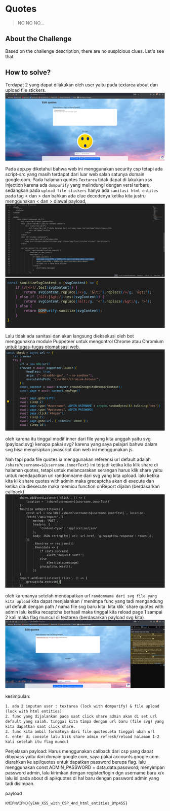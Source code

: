 # Quotes
> NO NO NO...

## About the Challenge
Based on the challenge description, there are no suspicious clues. Let's see that.

## How to solve?
Terdapat 2 yang dapat dilakukan oleh user yaitu pada textarea about dan upload file stickers. 
![img1](img/img1.png)

Pada app.py diketahui bahwa web ini menggunakan security csp tetapi ada script-src yang masih terdapat dari luar web salah satunya domain google.com. Pada halaman quotes `Textarea` tidak dapat di lakukan xss injection karena ada `dompurify` yang melindungi dengan versi terbaru, sedangkan pada `upload file stickers` hanya ada `sanitasi html entites` pada tag < dan > dan bahkan ada clue decodenya ketika kita justru menggunakan &lt; dan &gt; diawal payload, 
![img2](img/img2.png)
![img3](img/img3.png)

Lalu tidak ada sanitasi dan akan langsung dieksekusi oleh bot menggunakna module Puppeteer untuk mengontrol Chrome atau Chromium untuk tugas-tugas otomatisasi web. 
![img4](img/img4.png)

oleh karena itu tinggal modif inner dari file yang kita unggah yaitu svg (payload.svg) kenapa pakai svg? karena yang saya pelajari bahwa dalam svg bisa menyisipkan javascript dan web ini menggunakan js.

Nah tapi pada file quotes ia menggunakan referensi url default adalah `/share?username=${username.innerText}` ini terjadi ketika kita klik share di halaman quotes, tetapi untuk melancarakan serangan harus klik share yaitu untuk mendapatkan url randomname dari svg yang kita upload. lalu ketika kita klik share quotes with admin maka grecaptcha akan di execute dan ketika dia diexecute maka memicu function onReport dijalan (berdasarkan callback)
![img5](img/img5.png)

oleh karenanya setelah mendapatkan url `randomname dari svg file yang kita upload` kita dapat menjalankan / menimpa func yang tadi mengandung url default dengan path / nama file svg baru kita. kita klik `share quotes with admin lalu ketika recaptcha berhasil maka tinggal kita reload page 1 sampai 2 kali maka flag muncul di textarea (berdasarkan payload svg kita)
![img6](img/img6.png)

kesimpulan:
```
1. ada 2 inputan user : textarea (lock with dompurify) & file upload (lock with html entities)
2. func yang dijalankan pada saat click share admin akan di set url default yang salah. tinggal kita timpa dengan url baru (file svg) yang kita dapatkan saat click share.
3. func kita ambil formatnya dari file quotes.eta tinggal ubah url
4. enter di console lalu klik share admin refresh/reload halaman 1-2 kali setelah itu flag muncul
```

Penjelasan payload:
Harus menggunakan callback dari csp yang dapat dibypass yaitu dari domain google.com, saya pakai accounts.google.com. diarahkan ke api/quotes untuk dapatkan password berupa flag. lalu menggunakan const ADMIN_PASSWORD = data.data.password; menyimpan password admin, lalu kirimkan dengan register/login dgn username baru x/x lalu isi pada about di api/quotes di hal baru dengan password admin yang tadi disimpan.

payload
```
KMIPNVIPNJ{yEAH_XSS_w1th_CSP_4nd_html_entities_BYp455}
```
